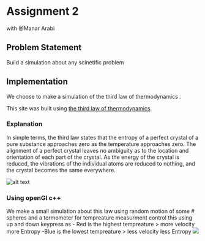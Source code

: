 

# Assignment 2

with @Manar Arabi

## Problem Statement

Build a simulation about any scinetific problem 
  
 ## Implementation
  
  We choose to make a simulation of the third law of thermodynamics .
  
  
This site was built using [the third law of thermodynamics](https://en.wikipedia.org/wiki/Third_law_of_thermodynamics).

 ### Explanation

In simple terms, the third law states that the entropy of a perfect crystal of a pure substance approaches zero as the temperature approaches zero. The alignment of a perfect crystal leaves no ambiguity as to the location and orientation of each part of the crystal. As the energy of the crystal is reduced, the vibrations of the individual atoms are reduced to nothing, and the crystal becomes the same everywhere.

![alt text](https://raw.githubusercontent.com/username/projectname/branch/path/to/img.png)

### Using openGl c++

We make a small simulation about this law using random motion of some # spheres and a termometer for tempreature measurment control this using up and down keypress as
                      - Red is the highest tempreature > more velocity more Entropy
                      -Blue is the lowest tempreature  > less velocity less Entropy
 ![](gifthermo.gif)






